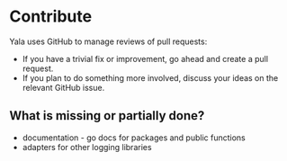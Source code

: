 # Contribute

Yala uses GitHub to manage reviews of pull requests:

- If you have a trivial fix or improvement, go ahead and create a pull request.
- If you plan to do something more involved, discuss your ideas on the relevant GitHub issue.

## What is missing or partially done?

- documentation - go docs for packages and public functions
- adapters for other logging libraries 
